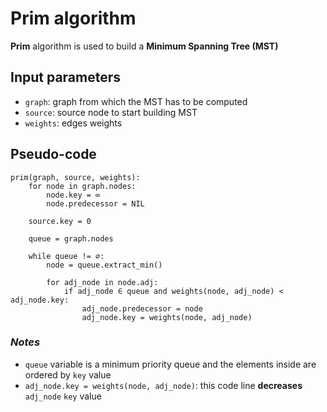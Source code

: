 # Prim algorithm

**Prim** algorithm is used to build a **Minimum Spanning Tree (MST)**

## Input parameters

- `graph`: graph from which the MST has to be computed
- `source`: source node to start building MST
- `weights`: edges weights

## Pseudo-code

```
prim(graph, source, weights):
    for node in graph.nodes:
        node.key = ∞
        node.predecessor = NIL

    source.key = 0

    queue = graph.nodes

    while queue != ∅:
        node = queue.extract_min()

        for adj_node in node.adj:
            if adj_node ∈ queue and weights(node, adj_node) < adj_node.key:
                adj_node.predecessor = node
                adj_node.key = weights(node, adj_node)
```

### _Notes_

- `queue` variable is a minimum priority queue and the elements inside are ordered by `key` value
- `adj_node.key = weights(node, adj_node)`: this code line **decreases** `adj_node` `key` value
